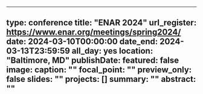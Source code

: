 
---
type: conference
title: "ENAR 2024"
url_register: https://www.enar.org/meetings/spring2024/
date: 2024-03-10T00:00:00
date_end: 2024-03-13T23:59:59
all_day: yes
location: "Baltimore, MD"
publishDate: 
featured: false
image:
  caption: ""
  focal_point: ""
  preview_only: false
slides: ""
projects: []
summary: ""
abstract: ""
---

